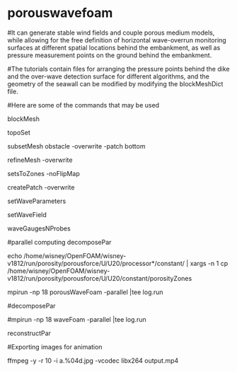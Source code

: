 # porouswavefoam
#It can generate stable wind fields and couple porous medium models, while allowing for the free definition of horizontal wave-overrun monitoring surfaces at different spatial locations behind the embankment, as well as pressure measurement points on the ground behind the embankment.

#The tutorials contain files for arranging the pressure points behind the dike and the over-wave detection surface for different algorithms, and the geometry of the seawall can be modified by modifying the blockMeshDict file.

#Here are some of the commands that may be used

blockMesh

topoSet  

subsetMesh obstacle  -overwrite -patch bottom

refineMesh -overwrite

setsToZones -noFlipMap

createPatch -overwrite

setWaveParameters 

setWaveField 

waveGaugesNProbes

#parallel computing
decomposePar

echo /home/wisney/OpenFOAM/wisney-v1812/run/porosity/porousforce/U/U20/processor*/constant/ | xargs -n 1 cp /home/wisney/OpenFOAM/wisney-v1812/run/porosity/porousforce/U/U20/constant/porosityZones

mpirun -np 18  porousWaveFoam -parallel |tee log.run

#decomposePar

#mpirun -np 18 waveFoam -parallel |tee log.run

reconstructPar

#Exporting images for animation

ffmpeg -y -r 10 -i a.%04d.jpg -vcodec libx264 output.mp4

